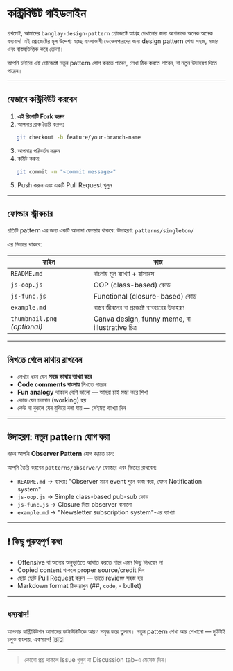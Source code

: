 # কন্ট্রিবিউট গাইডলাইন

প্রথমেই, আমাদের `banglay-design-pattern` প্রোজেক্টে আগ্রহ দেখানোর জন্য আপনাকে অনেক অনেক ধন্যবাদ!
এই প্রোজেক্টের মূল উদ্দেশ্য হচ্ছে বাংলাভাষী ডেভেলপারদের জন্য design pattern শেখা সহজ, মজার এবং বাস্তবভিত্তিক করে তোলা।

আপনি চাইলে এই প্রোজেক্টে নতুন pattern যোগ করতে পারেন, লেখা ঠিক করতে পারেন, বা নতুন উদাহরণ দিতে পারেন।

---

## যেভাবে কন্ট্রিবিউট করবেন

1. **এই রিপোটি Fork করুন**
2. আপনার ব্রাঞ্চ তৈরি করুন:
```bash
   git checkout -b feature/your-branch-name
```

3. আপনার পরিবর্তন করুন
4. কমিট করুন:
```bash
   git commit -m "<commit message>"
```
5. Push করুন এবং একটি Pull Request খুলুন

---

## ফোল্ডার স্ট্রাকচার

প্রতিটি pattern এর জন্য একটি আলাদা ফোল্ডার থাকবে:
উদাহরণ: `patterns/singleton/`

এর ভিতরে থাকবে:

| ফাইল                         | কাজ                                             |
| ---------------------------- | ----------------------------------------------- |
| `README.md`                  | বাংলায় মূল ব্যাখ্যা + হাস্যরস                   |
| `js-oop.js`                  | OOP (class-based) কোড                           |
| `js-func.js`                 | Functional (closure-based) কোড                  |
| `example.md`                 | বাস্তব জীবনের বা প্রজেক্টে ব্যবহারের উদাহরণ     |
| `thumbnail.png` *(optional)* | Canva design, funny meme, বা illustrative চিত্র |

---

## লিখতে গেলে মাথায় রাখবেন

- লেখার ধরন যেন **সহজ ভাষায় ব্যাখ্যা করে**
- **Code comments বাংলায়** লিখতে পারেন
- **Fun analogy** থাকলে বেশি ভালো — আমরা চাই মজা করে শিখা
- কোড যেন চলমান (working) হয়
- কেউ না বুঝলে যেন বুঝিয়ে বলা যায় — সেইমত ব্যাখ্যা দিন

---

## উদাহরণ: নতুন pattern যোগ করা

ধরুন আপনি **Observer Pattern** যোগ করতে চান:

আপনি তৈরি করবেন `patterns/observer/` ফোল্ডার এবং ভিতরে রাখবেন:

* `README.md` → ব্যাখ্যা: "Observer মানে event শুনে কাজ করা, যেমন Notification system"
* `js-oop.js` → Simple class-based pub-sub কোড
* `js-func.js` → Closure দিয়ে observer বানানো
* `example.md` → "Newsletter subscription system"-এর ব্যাখ্যা

---

## ❗ কিছু গুরুত্বপূর্ণ কথা

* Offensive বা অন্যের অনুভূতিতে আঘাত করতে পারে এমন কিছু লিখবেন না
* Copied content থাকলে proper source/credit দিন
* ছোট ছোট Pull Request করুন — তাতে review সহজ হয়
* Markdown format ঠিক রাখুন (##, `code`, - bullet)

---

## ধন্যবাদ!

আপনার কন্ট্রিবিউশন আমাদের কমিউনিটিকে আরও সমৃদ্ধ করে তুলবে।
নতুন pattern শেখা আর শেখানো — দুইটাই চলুক বাংলায়, একসাথে! 🇧🇩

---

> কোনো প্রশ্ন থাকলে Issue খুলুন বা Discussion tab-এ মেসেজ দিন।